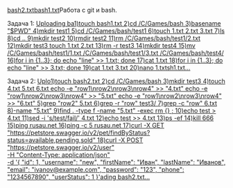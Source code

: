 [bash2.txt](https://github.com/user-attachments/files/21079072/bash2.txt)[bash1.txt](https://github.com/user-attachments/files/21079068/bash1.txt)Работа с git и bash.

Задача 1: 
[Uploading ba1)touch bash1.txt
2)cd /C/Games/bash
3)basename "$PWD"
4)mkdir test1
5)cd /C/Games/bash/test1
6)touch 1.txt 2.txt 3.txt
7)ls
8)cd ..
9)mkdir test2
10)rmdir test2
11)rm /C/Games/bash/test1/2.txt
12)mkdir test3 
   touch 1.txt 2.txt
13)rm -r test3
14)mkdir test4
15)mv /C/Games/bash/test1/1.txt /C/Games/bash/test1/3.txt /C/Games/bash/test4/
16)for i in {1..3}; do echo "line" >> 1.txt; done
17)cat 1.txt
18)for i in {1..3}; do echo "line" >> 3.txt; done
19)cat 1.txt 3.txt
20)nano 1.txtsh1.txt…]()

Задача 2:
[Uplo1)touch bash2.txt
2)cd /C/Games/bash
3)mkdir test3
4)touch 4.txt 5.txt 6.txt
  echo -e "row1\nrow2\nrow3\nrow4" >> "4.txt"
  echo -e "row1\nrow2\nrow3\nrow4" >> "5.txt"
  echo -e "row1\nrow2\nrow3\nrow4" >> "6.txt"
5)grep "row2" 5.txt
6)grep -r "row" test3/
7)grep -c "row" 6.txt
8)-name "5.txt"
9)find . -type f -name "5.txt" -exec rm {} \;
10)echo test > 4.txt
11)sed -i 's/test/fail/' 4.txt
12)echo test >> 4.txt
13)ps -ef
14)kill 666
15)ping rusau.net
16)ping -c 5 rusau.net
17)curl -X GET "https://petstore.swagger.io/v2/pet/findByStatus?status=available,pending,sold"
18)curl -X POST "https://petstore.swagger.io/v2/user" \
-H "Content-Type: application/json" \
-d '{
  "id": 1,
  "username": "new",
  "firstName": "Иван",
  "lastName": "Иванов",
  "email": "ivanov@example.com",
  "password": "123",
  "phone": "1234567890",
  "userStatus": 1
}'ading bash2.txt…](*)
